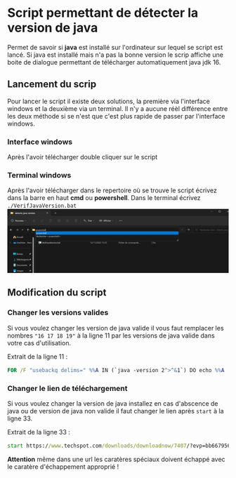 # Script permettant de détecter la version de java
Permet de savoir si **java** est installé sur l'ordinateur sur lequel se script est lancé.
Si java est installé mais n'a pas la bonne version le scrip affiche une boite de dialogue permettant de télécharger automatiquement java jdk 16.


## Lancement du scrip
Pour lancer le script il existe deux solutions, la première via l'interface windows et la deuxième via un terminal. Il n'y a aucune réèl différence entre les deux méthode si se n'est que c'est plus rapide de passer par l'interface windows.

### Interface windows
Après l'avoir télécharger double cliquer sur le script

### Terminal windows
Après l'avoir télécharger dans le repertoire où se trouve le script écrivez dans la barre en haut **cmd** ou **powershell**. Dans le terminal écrivez `./VerifJavaVersion.bat`
![](./img/powershell.png)


## Modification du script
### Changer les versions valides
Si vous voulez changer les version de java valide il vous faut remplacer les nombres `"16 17 18 19"` à la ligne 11 par les versions de java valide dans votre cas d'utilisation.

Extrait de la ligne 11 :
```bat
FOR /F "usebackq delims=" %%A IN (`java -version 2^>^&1`) DO echo %%A | findstr /i "16 17 18 19" && (
```


### Changer le lien de téléchargement
Si vous voulez changer la version de java installez en cas d'abscence de java ou de version de java non valide il faut changer le lien après `start` à la ligne 33.

Extrait de la ligne 33 :
```bat
start https://www.techspot.com/downloads/downloadnow/7407/?evp=bb667956a140a1a0a56260d7df5d40bf^&file=9975
```

**Attention** même dans une url les caratères spéciaux doivent échappé avec le caratère d'échappement approprié !
